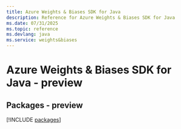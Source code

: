 ```yaml
---
title: Azure Weights & Biases SDK for Java
description: Reference for Azure Weights & Biases SDK for Java
ms.date: 07/31/2025
ms.topic: reference
ms.devlang: java
ms.service: weights&biases
---
```

# Azure Weights & Biases SDK for Java - preview
## Packages - preview
[!INCLUDE [packages](weights-&-biases-index.md)]